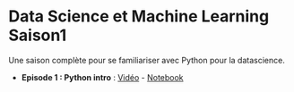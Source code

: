 # Data Science et Machine Learning Saison1

Une saison complète pour se familiariser avec Python pour la datascience.

- **Episode 1 : Python intro** : [Vidéo]() - [Notebook](https://github.com/thebenimou/Data-Science-et-Machine-Learning-Saison1/blob/master/Data%20Science%20et%20Machine%20Learning%20-%20S01E01%20-%20Python%20Intro.ipynb)
